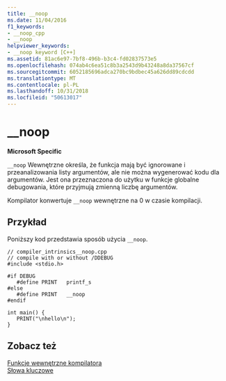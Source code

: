 ```yaml
---
title: __noop
ms.date: 11/04/2016
f1_keywords:
- __noop_cpp
- __noop
helpviewer_keywords:
- __noop keyword [C++]
ms.assetid: 81ac6e97-7bf8-496b-b3c4-fd02837573e5
ms.openlocfilehash: 074ab4c6ea51c8b3a2543d9b43248a8da37567cf
ms.sourcegitcommit: 6052185696adca270bc9bdbec45a626dd89cdcdd
ms.translationtype: MT
ms.contentlocale: pl-PL
ms.lasthandoff: 10/31/2018
ms.locfileid: "50613017"
---
```

# <a name="noop"></a>__noop

**Microsoft Specific**

`__noop` Wewnętrzne określa, że funkcja mają być ignorowane i przeanalizowania listy argumentów, ale nie można wygenerować kodu dla argumentów. Jest ona przeznaczona do użytku w funkcje globalne debugowania, które przyjmują zmienną liczbę argumentów.

Kompilator konwertuje `__noop` wewnętrzne na 0 w czasie kompilacji.

## <a name="example"></a>Przykład

Poniższy kod przedstawia sposób użycia `__noop`.

```
// compiler_intrinsics__noop.cpp
// compile with or without /DDEBUG
#include <stdio.h>

#if DEBUG
   #define PRINT   printf_s
#else
   #define PRINT   __noop
#endif

int main() {
   PRINT("\nhello\n");
}
```

## <a name="see-also"></a>Zobacz też

[Funkcje wewnętrzne kompilatora](../intrinsics/compiler-intrinsics.md)<br/>
[Słowa kluczowe](../cpp/keywords-cpp.md)
